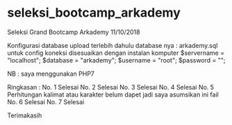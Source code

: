 # seleksi_bootcamp_arkademy
Seleksi Grand Bootcamp Arkademy 11/10/2018

Konfigurasi database 
upload terlebih dahulu database nya : arkademy.sql
untuk config koneksi disesuaikan dengan instalan komputer 
$servername		= "localhost";
$database 		= "arkademy";
$username		= "root";
$password		= ""; 

NB : saya menggunakan PHP7

Ringkasan : 
No. 1 Selesai
No. 2 Selesai
No. 3 Selesai
No. 4 Selesai
No. 5 Perhitungan kalimat atau karakter belum dapet jadi saya asumsikan ini fail
No. 6 Selesai
No. 7 Selesai

Terimakasih 
